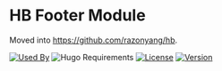 # HB Footer Module

Moved into https://github.com/razonyang/hb.

[![Used By](https://img.shields.io/badge/dynamic/json?color=success&label=used+by&query=repositories_humanize&logo=hugo&style=flat-square&url=https://api.razonyang.com/v1/github/dependents/razonyang/hb-footer)](https://github.com/razonyang/hb-footer/network/dependents)
![Hugo Requirements](https://img.shields.io/badge/dynamic/json?color=important&label=requirements&query=requirements&logo=hugo&style=flat-square&url=https://api.razonyang.com/v1/hugo/modules/github.com/razonyang/hb-footer)
[![License](https://img.shields.io/github/license/razonyang/hb-footer?style=flat-square)](https://github.com/razonyang/hb-footer/blob/main/LICENSE)
[![Version](https://img.shields.io/github/v/tag/razonyang/hb-footer?label=version&style=flat-square)](https://github.com/razonyang/hb-footer/tags)

